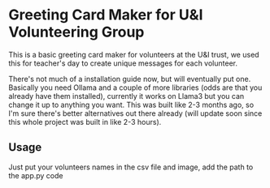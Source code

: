 # Greeting Card Maker for U&I Volunteering Group

This is a basic greeting card maker for volunteers at the U&I trust, we used this for teacher's day to create unique messages for each volunteer. 

There's not much of a installation guide now, but will eventually put one. Basically you need Ollama and a couple of more libraries (odds are that you already have them installed), currently it works on Llama3 but you can change it up to anything you want. This was built like 2-3 months ago, so I'm sure there's better alternatives out there already (will update soon since this whole project was built in like 2-3 hours). 


## Usage
Just put your volunteers names in the csv file and image, add the path to the app.py code 

